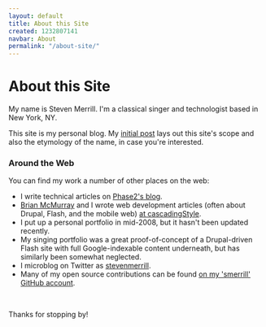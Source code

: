 ```yaml
---
layout: default
title: About this Site
created: 1232807141
navbar: About
permalink: "/about-site/"
---
```


# About this Site

My name is Steven Merrill. I'm a classical singer and technologist based in New York, NY.

This site is my personal blog. My [initial post](blog/steven/2009/01/24/back-blogging/) lays out this site's scope and also the etymology of the name, in case you're interested.

### Around the Web

You can find my work a number of other places on the web:

- I write technical articles on [Phase2's blog](http://www.phase2technology.com/author/smerrill/).
- [Brian McMurray](http://www.brianmcmurray.com/) and I wrote web development articles (often about Drupal, Flash, and the mobile web) [at cascadingStyle](http://cascadingstyle.net/).
- I put up a personal portfolio in mid-2008, but it hasn't been updated recently.
- My singing portfolio was a great proof-of-concept of a Drupal-driven Flash site with full Google-indexable content underneath, but has similarly been somewhat neglected.
- I microblog on Twitter as [stevenmerrill](https://twitter.com/stevenmerrill).
- Many of my open source contributions can be found [on my 'smerrill' GitHub account](https://github.com/smerrill).

<br />

Thanks for stopping by!
